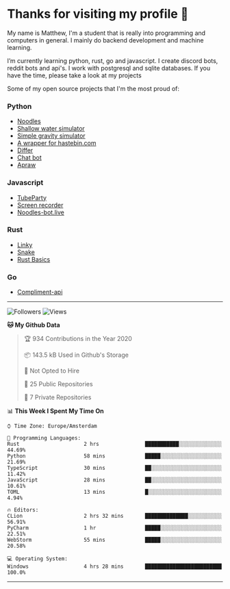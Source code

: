 # Thanks for visiting my profile 👋

My name is Matthew, I'm a student that is really into programming and computers in general. I mainly do backend development and machine learning.

I’m currently learning python, rust, go and javascript. I create discord bots, reddit bots and api's. I work with postgresql and sqlite databases. If you have the time, please take a look at my projects


Some of my open source projects that I'm the most proud of: 

### Python
* [Noodles](https://github.com/DankDumpster/Noodles "Noodles discord bot") <!-- * [Modmail](https://github.com/Floor-Gang/modmail "Modmail made for pewds' official discord") -->
* [Shallow water simulator](https://github.com/DankDumpster/water-sim-1.0 "Shallow water simulator")
* [Simple gravity simulator](https://github.com/DankDumpster/GravitySimulator "Gravity simulator")
* [A wrapper for hastebin.com](https://github.com/DankDumpster/HasteBinWrapper "Hastebin Wrapper")
* [Differ](https://github.com/DankDumpster/Differ "Finds the diffirences in pictures")
* [Chat bot](https://github.com/DankDumpster/chatbot "Chat bot made with tensorflow")
* [Apraw](https://github.com/DankDumpster/apraw "apraw")

### Javascript
* [TubeParty](https://github.com/DankDumpster/TubeParty "Watch youtube videos together")
* [Screen recorder](https://github.com/DankDumpster/ScreenRecorder "Screen recorder made in electron")
* [Noodles-bot.live](https://github.com/DankDumpster/vue-noodles-live "Site for the discord bot noodles")

### Rust
* [Linky](https://github.com/DankDumpster/Linky "Link shortener made with rust and react")
* [Snake](https://github.com/DankDumpster/snake-game "Snake game made with piston in rust")
* [Rust Basics](https://github.com/DankDumpster/rust-basics "All the basics of rust in one repo!")

### Go
* [Compliment-api](https://github.com/DankDumpster/compliment-api "compliment api made in go")

---
![Followers](https://img.shields.io/github/followers/DankDumpster?style=social)
![Views](https://komarev.com/ghpvc/?username=DankDumpster&style=flat-square&color=green)
<!--START_SECTION:waka-->
**🐱 My Github Data** 

> 🏆 934 Contributions in the Year 2020
 > 
> 📦 143.5 kB Used in Github's Storage 
 > 
> 🚫 Not Opted to Hire
 > 
> 📜 25 Public Repositories
 > 
> 🔑 7 Private Repositories 

📊 **This Week I Spent My Time On** 

```text
⌚︎ Time Zone: Europe/Amsterdam

💬 Programming Languages: 
Rust                     2 hrs               ███████████░░░░░░░░░░░░░░   44.69% 
Python                   58 mins             █████░░░░░░░░░░░░░░░░░░░░   21.69% 
TypeScript               30 mins             ██░░░░░░░░░░░░░░░░░░░░░░░   11.42% 
JavaScript               28 mins             ██░░░░░░░░░░░░░░░░░░░░░░░   10.61% 
TOML                     13 mins             █░░░░░░░░░░░░░░░░░░░░░░░░   4.94%

🔥 Editors: 
CLion                    2 hrs 32 mins       ██████████████░░░░░░░░░░░   56.91% 
PyCharm                  1 hr                █████░░░░░░░░░░░░░░░░░░░░   22.51% 
WebStorm                 55 mins             █████░░░░░░░░░░░░░░░░░░░░   20.58%

💻 Operating System: 
Windows                  4 hrs 28 mins       █████████████████████████   100.0%

```


<!--END_SECTION:waka-->
-------
